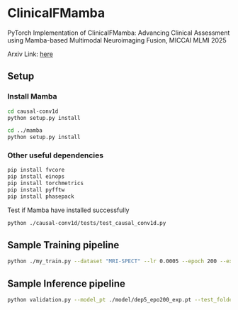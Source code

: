 # ClinicalFMamba
PyTorch Implementation of ClinicalFMamba: Advancing Clinical Assessment using Mamba-based Multimodal Neuroimaging Fusion, MICCAI MLMI 2025

Arxiv Link: [here](https://arxiv.org/abs/2508.03008)

## Setup
### Install Mamba
```bash
cd causal-conv1d
python setup.py install

cd ../mamba
python setup.py install
```
### Other useful dependencies
```bash
pip install fvcore
pip install einops
pip install torchmetrics
pip install pyfftw
pip install phasepack
```
Test if Mamba have installed successfully
```bash
python ./causal-conv1d/tests/test_causal_conv1d.py
```

## Sample Training pipeline
```bash
python ./my_train.py --dataset "MRI-SPECT" --lr 0.0005 --epoch 200 --exp_folder_name "dep5_epo200_exp"
```

## Sample Inference pipeline
```bash
python validation.py --model_pt ./model/dep5_epo200_exp.pt --test_folder ./my_data --folder_name "dep5_epo200_exp" --exp 0 --is_spect
```
